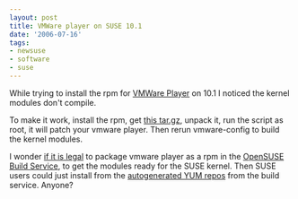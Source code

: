 ```yaml
---
layout: post
title: VMWare player on SUSE 10.1
date: '2006-07-16'
tags:
- newsuse
- software
- suse
---
```


While trying to install the rpm for [VMWare Player][2] on 10.1 I noticed the kernel modules don't compile.

To make it work, install the rpm, get [this tar.gz][1], unpack it, run the script as root, it will patch your vmware player. Then rerun vmware-config to build the kernel modules.

I wonder [if it is legal][4] to package vmware player as a rpm in the [OpenSUSE Build Service][3], to get the modules ready for the SUSE kernel. Then SUSE users could just install from the [autogenerated YUM repos][5] from the build service. Anyone?

[1]: http://knihovny.cvut.cz/ftp/pub/vmware/vmware-any-any-update101.tar.gz  
 [2]: http://www.vmware.com/products/player/  
 [3]: http://build.opensuse.org/  
 [4]: http://www.vmware.com/download/eula/player_distribution.html  
 [5]: http://repos.opensuse.org/

